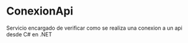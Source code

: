 # ConexionApi

Servicio encargado de verificar como se realiza una conexion a un api desde C# en .NET
